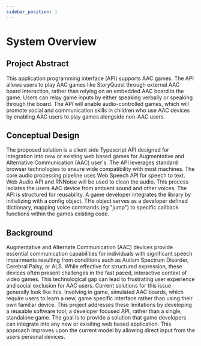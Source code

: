 ```yaml
---
sidebar_position: 1
---
```


# System Overview

## Project Abstract

This application programming interface (API) supports AAC games. The API allows users to play AAC games like StoryQuest through external AAC board interaction, rather than relying on an embedded AAC board in the game. Users can relay game inputs by either speaking verbally or speaking through the board. The API will enable audio-controlled games, which will promote social and communication skills in children who use AAC devices by enabling AAC users to play games alongside non-AAC users.

## Conceptual Design

The proposed solution is a client side Typescript API designed for integration into new or existing web based games for Augmentative and Alternative Communication (AAC) user's. The API leverages standard browser technologies to ensure wide compatibility with most machines. The core audio processing pipeline uses Web Speech API for speech to text. Web Audio API and RNNoise will be used to clean the audio. This process isolates the users AAC device from ambient sound and other voices. The API is structured for reusability. A game developer integrates the library by initializing with a config object. THe object serves as a developer defined dictionary, mapping voice commands (eg "jump") to specific callback functions within the games existing code.

## Background

Augmentative and Alternate Communication (AAC) devices provide essential communication capabilities for individuals with significant speech impairments resulting from conditions such as Autism Spectrum Disorder, Cerebral Palsy, or ALS. While effective for structured expression, these devices often present challenges in the fast paced, interactive context of video games. This technological gap can lead to frustrating user experience and social exclusion for AAC users. Current solutions for this issue generally look like this. Involving in game, simulated AAC boards, which require users to learn a new, game specific interface rather than using their own familiar device. This project addresses these limitations by developing a reusable software tool, a developer focused API, rather than a single, standalone game. The goal is to provide a solution that game developers can integrate into any new or exisiting web based application. This approach improves upon the current model by allowing direct input from the users personal devices.